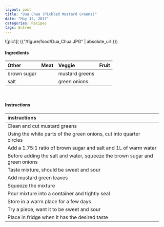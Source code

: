 ```yaml
---
layout: post
title: "Dua Chua (Pickled Mustard Greens)"
date: "May 15, 2017"
categories: Recipes
tags: Entree
---
```




![pic1]( {{"/figure/food/Dua_Chua.JPG" | absolute_url }})




#### Ingredients

<table class = "presenttab">
 <thead>
  <tr>
   <th style="text-align:left;"> Other </th>
   <th style="text-align:left;"> Meat </th>
   <th style="text-align:left;"> Veggie </th>
   <th style="text-align:left;"> Fruit </th>
  </tr>
 </thead>
<tbody>
  <tr>
   <td style="text-align:left;"> brown sugar </td>
   <td style="text-align:left;">  </td>
   <td style="text-align:left;"> mustard greens </td>
   <td style="text-align:left;">  </td>
  </tr>
  <tr>
   <td style="text-align:left;"> salt </td>
   <td style="text-align:left;">  </td>
   <td style="text-align:left;"> green onions </td>
   <td style="text-align:left;">  </td>
  </tr>
</tbody>
</table>

<br>

#### Instructions

<table class = "presenttabnoh">
 <thead>
  <tr>
   <th style="text-align:left;"> instructions </th>
  </tr>
 </thead>
<tbody>
  <tr>
   <td style="text-align:left;"> Clean and cut mustard greens </td>
  </tr>
  <tr>
   <td style="text-align:left;"> Using the white parts of the green onions, cut into quarter circles </td>
  </tr>
  <tr>
   <td style="text-align:left;"> Add a 1.75:1 ratio of brown sugar and salt and 1L of warm water </td>
  </tr>
  <tr>
   <td style="text-align:left;"> Before adding the salt and water, squeeze the brown sugar and green onions </td>
  </tr>
  <tr>
   <td style="text-align:left;"> Taste mixture, should be sweet and sour </td>
  </tr>
  <tr>
   <td style="text-align:left;"> Add mustard green leaves </td>
  </tr>
  <tr>
   <td style="text-align:left;"> Squeeze the mixture </td>
  </tr>
  <tr>
   <td style="text-align:left;"> Pour mixture into a container and tightly seal </td>
  </tr>
  <tr>
   <td style="text-align:left;"> Store in a warm place for a few days </td>
  </tr>
  <tr>
   <td style="text-align:left;"> Try a piece, want it to be sweet and sour </td>
  </tr>
  <tr>
   <td style="text-align:left;"> Place in fridge when it has the desired taste </td>
  </tr>
</tbody>
</table>

